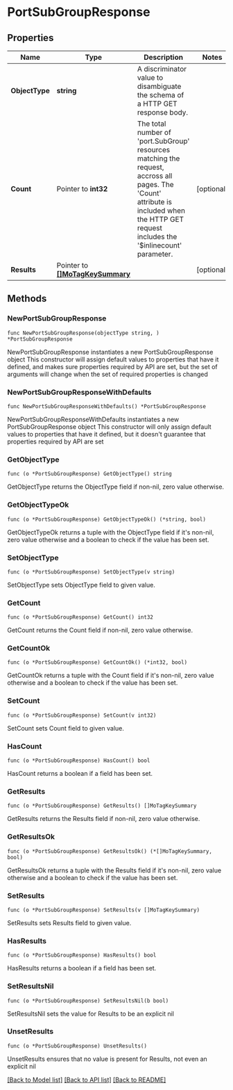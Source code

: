 # PortSubGroupResponse

## Properties

Name | Type | Description | Notes
------------ | ------------- | ------------- | -------------
**ObjectType** | **string** | A discriminator value to disambiguate the schema of a HTTP GET response body. | 
**Count** | Pointer to **int32** | The total number of &#39;port.SubGroup&#39; resources matching the request, accross all pages. The &#39;Count&#39; attribute is included when the HTTP GET request includes the &#39;$inlinecount&#39; parameter. | [optional] 
**Results** | Pointer to [**[]MoTagKeySummary**](MoTagKeySummary.md) |  | [optional] 

## Methods

### NewPortSubGroupResponse

`func NewPortSubGroupResponse(objectType string, ) *PortSubGroupResponse`

NewPortSubGroupResponse instantiates a new PortSubGroupResponse object
This constructor will assign default values to properties that have it defined,
and makes sure properties required by API are set, but the set of arguments
will change when the set of required properties is changed

### NewPortSubGroupResponseWithDefaults

`func NewPortSubGroupResponseWithDefaults() *PortSubGroupResponse`

NewPortSubGroupResponseWithDefaults instantiates a new PortSubGroupResponse object
This constructor will only assign default values to properties that have it defined,
but it doesn't guarantee that properties required by API are set

### GetObjectType

`func (o *PortSubGroupResponse) GetObjectType() string`

GetObjectType returns the ObjectType field if non-nil, zero value otherwise.

### GetObjectTypeOk

`func (o *PortSubGroupResponse) GetObjectTypeOk() (*string, bool)`

GetObjectTypeOk returns a tuple with the ObjectType field if it's non-nil, zero value otherwise
and a boolean to check if the value has been set.

### SetObjectType

`func (o *PortSubGroupResponse) SetObjectType(v string)`

SetObjectType sets ObjectType field to given value.


### GetCount

`func (o *PortSubGroupResponse) GetCount() int32`

GetCount returns the Count field if non-nil, zero value otherwise.

### GetCountOk

`func (o *PortSubGroupResponse) GetCountOk() (*int32, bool)`

GetCountOk returns a tuple with the Count field if it's non-nil, zero value otherwise
and a boolean to check if the value has been set.

### SetCount

`func (o *PortSubGroupResponse) SetCount(v int32)`

SetCount sets Count field to given value.

### HasCount

`func (o *PortSubGroupResponse) HasCount() bool`

HasCount returns a boolean if a field has been set.

### GetResults

`func (o *PortSubGroupResponse) GetResults() []MoTagKeySummary`

GetResults returns the Results field if non-nil, zero value otherwise.

### GetResultsOk

`func (o *PortSubGroupResponse) GetResultsOk() (*[]MoTagKeySummary, bool)`

GetResultsOk returns a tuple with the Results field if it's non-nil, zero value otherwise
and a boolean to check if the value has been set.

### SetResults

`func (o *PortSubGroupResponse) SetResults(v []MoTagKeySummary)`

SetResults sets Results field to given value.

### HasResults

`func (o *PortSubGroupResponse) HasResults() bool`

HasResults returns a boolean if a field has been set.

### SetResultsNil

`func (o *PortSubGroupResponse) SetResultsNil(b bool)`

 SetResultsNil sets the value for Results to be an explicit nil

### UnsetResults
`func (o *PortSubGroupResponse) UnsetResults()`

UnsetResults ensures that no value is present for Results, not even an explicit nil

[[Back to Model list]](../README.md#documentation-for-models) [[Back to API list]](../README.md#documentation-for-api-endpoints) [[Back to README]](../README.md)



